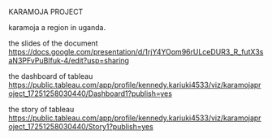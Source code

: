 KARAMOJA PROJECT

karamoja a region in uganda.

the slides of the document
https://docs.google.com/presentation/d/1rjY4YOom96rULceDUR3_R_futX3saN3PFvPuBIfuk-4/edit?usp=sharing

the dashboard of tableau
https://public.tableau.com/app/profile/kennedy.kariuki4533/viz/karamojaproject_17251258030440/Dashboard1?publish=yes

the story of tableau
https://public.tableau.com/app/profile/kennedy.kariuki4533/viz/karamojaproject_17251258030440/Story1?publish=yes
